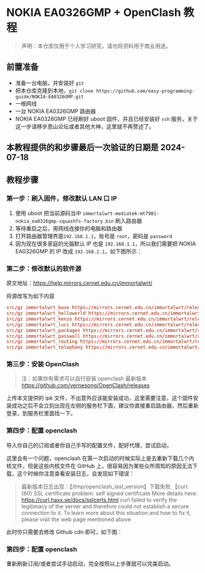 # NOKIA EA0326GMP + OpenClash 教程


> 声明：本仓库仅用于个人学习研究，请勿将资料用于商业用途。


## 前置准备

- 准备一台电脑，并安装好 `git`
- 把本仓库克隆到本地，`git clone https://github.com/easy-programming-guide/NOKIA-EA0326GMP.git`
- 一根网线
- 一台 NOKIA EA0326GMP 路由器
- NOKIA EA0326GMP 已经刷好 uboot 固件，并且已经安装好 `ssh` 服务，关于这一步请移步恩山论坛或者其他大神，这里就不再赘述了。


## 本教程提供的和步骤最后一次验证的日期是 2024-07-18 


## 教程步骤


### 第一步：刷入固件，修改默认 LAN 口 IP

1. 使用 uboot 把当前源码当中 `immortalwrt-mediatek-mt7981-nokia_ea0326gmp-squashfs-factory.bin` 刷入路由器
2. 等待重启之后，用网线连接你的电脑和路由器
3. 打开路由器管理界面`192.168.1.1`，账号是 `root`，密码是 `password`
4. 因为现在很多家庭的光猫默认 IP 也是 `192.168.1.1`，所以我们需要把 NOKIA EA0326GMP 的 IP 改成 `192.168.2.1`，如下图所示：


### 第二步：修改默认的软件源

原文地址：https://help.mirrors.cernet.edu.cn/immortalwrt/

将源改写为如下内容

```conf
src/gz immortalwrt_base https://mirrors.cernet.edu.cn/immortalwrt/releases/21.02-SNAPSHOT/packages/aarch64_cortex-a53/base
src/gz immortalwrt_helloworld https://mirrors.cernet.edu.cn/immortalwrt/releases/21.02-SNAPSHOT/packages/aarch64_cortex-a53/helloworld
src/gz immortalwrt_kenzo https://mirrors.cernet.edu.cn/immortalwrt/releases/21.02-SNAPSHOT/packages/aarch64_cortex-a53/kenzo
src/gz immortalwrt_luci https://mirrors.cernet.edu.cn/immortalwrt/releases/21.02-SNAPSHOT/packages/aarch64_cortex-a53/luci
src/gz immortalwrt_packages https://mirrors.cernet.edu.cn/immortalwrt/releases/21.02-SNAPSHOT/packages/aarch64_cortex-a53/packages
src/gz immortalwrt_passwall https://mirrors.cernet.edu.cn/immortalwrt/releases/21.02-SNAPSHOT/packages/aarch64_cortex-a53/passwall
src/gz immortalwrt_routing https://mirrors.cernet.edu.cn/immortalwrt/releases/21.02-SNAPSHOT/packages/aarch64_cortex-a53/routing
src/gz immortalwrt_telephony https://mirrors.cernet.edu.cn/immortalwrt/releases/21.02-SNAPSHOT/packages/aarch64_cortex-a53/telephony
```

### 第三步：安装 OpenClash

> 注：如果你有需求可以自行安装 openclash 最新版本 https://github.com/vernesong/OpenClash/releases

上传本文提供的 ipk 文件，不出意外应该能安装成功，这里需要注意，这个固件安装成功之后不会立刻出现在左侧的服务栏下面，建议你直接重启路由器，然后重新登录，到服务栏里面找一下。

### 第四步：配置 openclash 

导入你自己的订阅或者你自己手写的配置文件，配好代理，尝试启动，

这里会有一个问题，openclash 在第一次启动的时候实际上是去重新下载几个内核文件，但是这些内核文件在 GitHub 上，很容易因为某些众所周知的原因无法下载，这个时候你注意查看安装日志，会发现如下错误：

> 最新版本日志出现：【/tmp/openclash_last_version】下载失败 【curl: (60) SSL certificate problem: self signed certificate More details here: https://curl.haxx.se/docs/sslcerts.html  curl failed to verify the legitimacy of the server and therefore could not establish a secure connection to it. To learn more about this situation and how to fix it, please visit the web page mentioned above

此时你只需要去修改 Github cdn 即可，如下图：

### 第四步：配置 openclash 

重新刷新订阅/或者尝试手动启动，完全按照以上步骤就可以完美启动。
